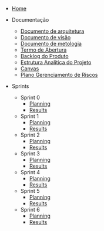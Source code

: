 * [Home](README.md)

* Documentação
    - [Documento de arquitetura](./wiki/Documents/Documento_de_Arquitetura.md)
    - [Documento de visão](./wiki/Documents/Documento_de_Visao.md)
    - [Documento de metologia](./wiki/Documents/Documento_de_Metodologia.md)
    - [Termo de Abertura](./wiki/TAP.md)
    - [Backlog do Produto](./wiki/Product_Backlog.md)
    - [Estrutura Analitica do Projeto](./wiki/EAP.md)
    - [Canvas](./wiki/Canvas.md)
    - [Plano Gerenciamento de Riscos](./wiki/Plano_Gerenciamento_de_Riscos.md)

* Sprints
    - Sprint 0
        - [Planning](./sprints/sprint0/planning.md)
        - [Results](./sprints/sprint0/result.md)
    - Sprint 1
        - [Planning](./sprints/sprint1/planning.md)
        - [Results](./sprints/sprint1/result.md)
    - Sprint 2
        - [Planning](./sprints/sprint2/planning.md)
        - [Results](./sprints/sprint2/result.md)
    - Sprint 3
        - [Planning](./sprints/sprint3/planning.md)
        - [Results](./sprints/sprint3/result.md)
    - Sprint 4
        - [Planning](./sprints/sprint4/planning.md)
        - [Results](./sprints/sprint4/result.md)
    - Sprint 5
        - [Planning](./sprints/sprint5/planning.md)
        - [Results](./sprints/sprint5/result.md)
     - Sprint 6
        - [Planning](./sprints/sprint6/planning.md)
        - [Results](./sprints/sprint6/result.md)
        
        
